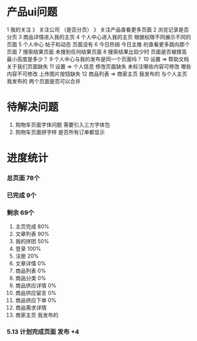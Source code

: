 # 产品ui问题
1 我的关注 》 关注公司 （是否分页） 》 关注产品查看更多页面
2 浏览记录是否分页
3 商品详情进入我的主页
4 个人中心进入我的主页  根据权限不同展示不同的页面
5 个人中心 帖子和动态  页面没有
6 今日热销  今日主推  的查看更多跳向那个页面
7 搜索结果页面  未搜到任何结果页面
8 搜索结果比较少时  页面是否被撑高  最小高度是多少？
9 个人中心与我的发布是同一个页面吗？
10 设置 => 帮助文档 关于我们页面缺失
11 设置 => 个人信息  修改页面缺失   未标注哪些内容可修改 哪些内容不可修改  上传图片按钮缺失
12 商品列表 => 商家主页 我发布的  与个人主页 我发布的  两个页面是否可以合并


# 待解决问题
1. 购物车页面字体问题  需要引入三方字体包
2. 购物车页面拼字样 是否所有订单都显示

# 进度统计
### 总页面 78个
### 已完成 9个
### 剩余   69个
1. 主页完成 80%
2. 文章列表 90%
3. 我的拼团 50%
4. 登录  100%
5. 注册 20%
6. 文章详情 0%
7. 商品列表 0%
8. 商品分类 0%
9. 商品供应详情 0%
10. 商品供应留言 0%
11. 商品供应下单 0%
12. 商品需求详情
13. 商家主页 我发布的



### 5.13 计划完成页面  发布 +4


